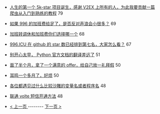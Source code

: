 - [人生的第一个 5k-star 项目诞生，感谢 V2EX 上所有的人，为此我要贡献一篇爬虫从入门到熟练的教程](https://www.v2ex.com/t/550157) 79
- [如果 996 的加班费给足了，是否反对声浪会小很多？](https://www.v2ex.com/t/550132) 69
- [加班转调休和加班费你们选择哪一个](https://www.v2ex.com/t/550180) 68
- [996.ICU 在 github 的 star 数已经排到第七名，大家怎么看？](https://www.v2ex.com/t/550213) 67
- [别开心太早， Python 官方文档的翻译差远了](https://www.v2ex.com/t/550164) 51
- [面了半个月，拿了一个满意的 offer，给自己放一礼拜假](https://www.v2ex.com/t/550158) 50
- [耳鸣一个多月了，好烦](https://www.v2ex.com/t/550161) 50
- [各位都遇见过什么比较沙雕的变量名或者程序名](https://www.v2ex.com/t/550218) 48
- [联通 volte 短信开通方法](https://www.v2ex.com/t/550268) 48

-   [ < 上一页 ](https://github.com/able8/v2ex-hot-record/blob/master/2019-03-29.md) -------- [ 下一页 > ](https://github.com/able8/v2ex-hot-record/blob/master/2019-03-31.md)
